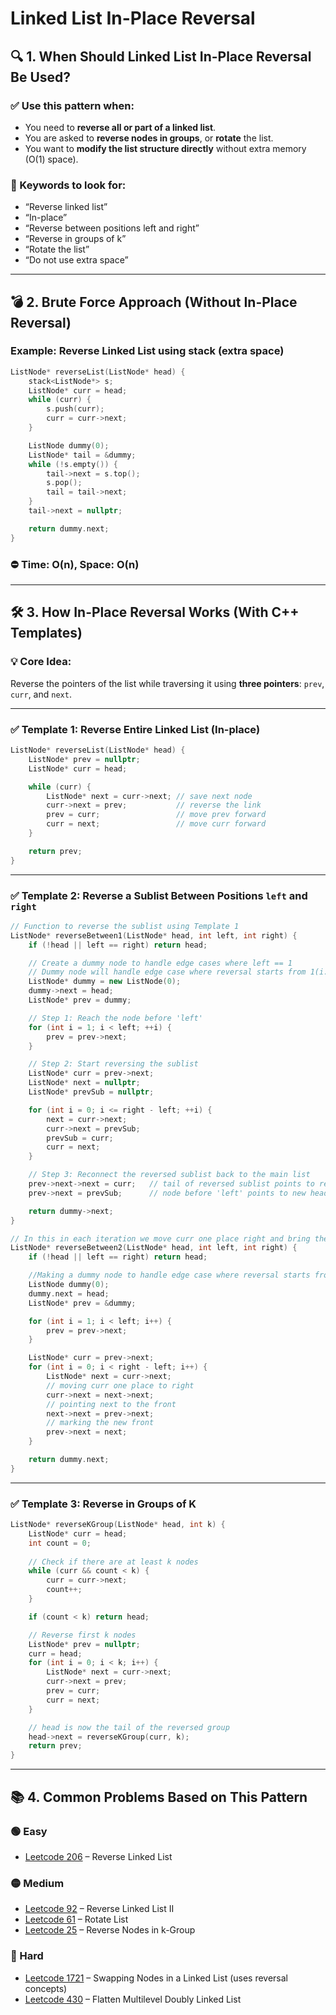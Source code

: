 # Linked List In-Place Reversal

## 🔍 1. When Should Linked List In-Place Reversal Be Used?

### ✅ Use this pattern when:
- You need to **reverse all or part of a linked list**.
- You are asked to **reverse nodes in groups**, or **rotate** the list.
- You want to **modify the list structure directly** without extra memory (O(1) space).

### 🧠 Keywords to look for:
- “Reverse linked list”
- “In-place”
- “Reverse between positions left and right”
- “Reverse in groups of k”
- “Rotate the list”
- “Do not use extra space”

---

## 💣 2. Brute Force Approach (Without In-Place Reversal)

### Example: Reverse Linked List using stack (extra space)

```cpp
ListNode* reverseList(ListNode* head) {
    stack<ListNode*> s;
    ListNode* curr = head;
    while (curr) {
        s.push(curr);
        curr = curr->next;
    }

    ListNode dummy(0);
    ListNode* tail = &dummy;
    while (!s.empty()) {
        tail->next = s.top();
        s.pop();
        tail = tail->next;
    }
    tail->next = nullptr;

    return dummy.next;
}
```

### ⛔ Time: O(n), Space: O(n)

---

## 🛠️ 3. How In-Place Reversal Works (With C++ Templates)

### 💡 Core Idea:
Reverse the pointers of the list while traversing it using **three pointers**: `prev`, `curr`, and `next`.

---

### ✅ Template 1: Reverse Entire Linked List (In-place)

```cpp
ListNode* reverseList(ListNode* head) {
    ListNode* prev = nullptr;
    ListNode* curr = head;

    while (curr) {
        ListNode* next = curr->next; // save next node
        curr->next = prev;           // reverse the link
        prev = curr;                 // move prev forward
        curr = next;                 // move curr forward
    }

    return prev;
}
```

---

### ✅ Template 2: Reverse a Sublist Between Positions `left` and `right`

```cpp
// Function to reverse the sublist using Template 1
ListNode* reverseBetween1(ListNode* head, int left, int right) {
    if (!head || left == right) return head;

    // Create a dummy node to handle edge cases where left == 1
    // Dummy node will handle edge case where reversal starts from 1(i.e. head), so dummy node will preserve pointing to the new head
    ListNode* dummy = new ListNode(0);
    dummy->next = head;
    ListNode* prev = dummy;

    // Step 1: Reach the node before 'left'
    for (int i = 1; i < left; ++i) {
        prev = prev->next;
    }

    // Step 2: Start reversing the sublist
    ListNode* curr = prev->next;
    ListNode* next = nullptr;
    ListNode* prevSub = nullptr;

    for (int i = 0; i <= right - left; ++i) {
        next = curr->next;
        curr->next = prevSub;
        prevSub = curr;
        curr = next;
    }

    // Step 3: Reconnect the reversed sublist back to the main list
    prev->next->next = curr;   // tail of reversed sublist points to remaining list
    prev->next = prevSub;      // node before 'left' points to new head of reversed sublist

    return dummy->next;
}

// In this in each iteration we move curr one place right and bring the "next" to the front
ListNode* reverseBetween2(ListNode* head, int left, int right) {
    if (!head || left == right) return head;

    //Making a dummy node to handle edge case where reversal starts from 1(i.e. head), so dummy node will preserve pointing to the new head
    ListNode dummy(0);
    dummy.next = head;
    ListNode* prev = &dummy;

    for (int i = 1; i < left; i++) {
        prev = prev->next;
    }

    ListNode* curr = prev->next;
    for (int i = 0; i < right - left; i++) {
        ListNode* next = curr->next;
        // moving curr one place to right
        curr->next = next->next; 
        // pointing next to the front
        next->next = prev->next;
        // marking the new front 
        prev->next = next;
    }

    return dummy.next;
}
```

---

### ✅ Template 3: Reverse in Groups of K

```cpp
ListNode* reverseKGroup(ListNode* head, int k) {
    ListNode* curr = head;
    int count = 0;
    
    // Check if there are at least k nodes
    while (curr && count < k) {
        curr = curr->next;
        count++;
    }

    if (count < k) return head;

    // Reverse first k nodes
    ListNode* prev = nullptr;
    curr = head;
    for (int i = 0; i < k; i++) {
        ListNode* next = curr->next;
        curr->next = prev;
        prev = curr;
        curr = next;
    }

    // head is now the tail of the reversed group
    head->next = reverseKGroup(curr, k);
    return prev;
}
```

---

## 📚 4. Common Problems Based on This Pattern

### 🟢 Easy
- [Leetcode 206](https://leetcode.com/problems/reverse-linked-list/) – Reverse Linked List

### 🟡 Medium
- [Leetcode 92](https://leetcode.com/problems/reverse-linked-list-ii/) – Reverse Linked List II
- [Leetcode 61](https://leetcode.com/problems/rotate-list/) – Rotate List
- [Leetcode 25](https://leetcode.com/problems/reverse-nodes-in-k-group/) – Reverse Nodes in k-Group

### 🔴 Hard
- [Leetcode 1721](https://leetcode.com/problems/swapping-nodes-in-a-linked-list/) – Swapping Nodes in a Linked List (uses reversal concepts)
- [Leetcode 430](https://leetcode.com/problems/flatten-a-multilevel-doubly-linked-list/) – Flatten Multilevel Doubly Linked List
